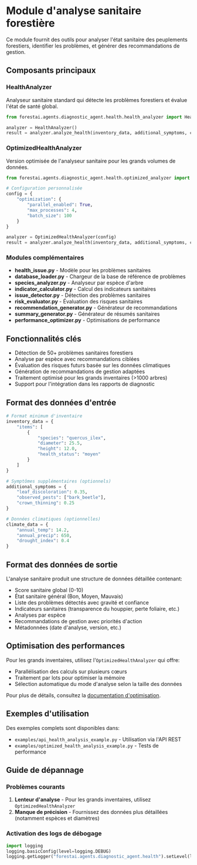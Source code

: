 # Module d'analyse sanitaire forestière

Ce module fournit des outils pour analyser l'état sanitaire des peuplements forestiers, identifier les problèmes, et générer des recommandations de gestion.

## Composants principaux

### HealthAnalyzer

Analyseur sanitaire standard qui détecte les problèmes forestiers et évalue l'état de santé global.

```python
from forestai.agents.diagnostic_agent.health.health_analyzer import HealthAnalyzer

analyzer = HealthAnalyzer()
result = analyzer.analyze_health(inventory_data, additional_symptoms, climate_data)
```

### OptimizedHealthAnalyzer

Version optimisée de l'analyseur sanitaire pour les grands volumes de données.

```python
from forestai.agents.diagnostic_agent.health.optimized_analyzer import OptimizedHealthAnalyzer

# Configuration personnalisée
config = {
    "optimization": {
        "parallel_enabled": True,
        "max_processes": 4,
        "batch_size": 100
    }
}

analyzer = OptimizedHealthAnalyzer(config)
result = analyzer.analyze_health(inventory_data, additional_symptoms, climate_data)
```

### Modules complémentaires

- **health_issue.py** - Modèle pour les problèmes sanitaires
- **database_loader.py** - Chargeur de la base de référence de problèmes
- **species_analyzer.py** - Analyseur par espèce d'arbre
- **indicator_calculator.py** - Calcul des indicateurs sanitaires
- **issue_detector.py** - Détection des problèmes sanitaires
- **risk_evaluator.py** - Évaluation des risques sanitaires
- **recommendation_generator.py** - Générateur de recommandations
- **summary_generator.py** - Générateur de résumés sanitaires
- **performance_optimizer.py** - Optimisations de performance

## Fonctionnalités clés

- Détection de 50+ problèmes sanitaires forestiers
- Analyse par espèce avec recommandations ciblées
- Évaluation des risques futurs basée sur les données climatiques
- Génération de recommandations de gestion adaptées
- Traitement optimisé pour les grands inventaires (>1000 arbres)
- Support pour l'intégration dans les rapports de diagnostic

## Format des données d'entrée

```python
# Format minimum d'inventaire
inventory_data = {
    "items": [
        {
            "species": "quercus_ilex",
            "diameter": 25.5,
            "height": 12.0,
            "health_status": "moyen"
        }
    ]
}

# Symptômes supplémentaires (optionnels)
additional_symptoms = {
    "leaf_discoloration": 0.35,
    "observed_pests": ["bark_beetle"],
    "crown_thinning": 0.25
}

# Données climatiques (optionnelles)
climate_data = {
    "annual_temp": 14.2,
    "annual_precip": 650,
    "drought_index": 0.4
}
```

## Format des données de sortie

L'analyse sanitaire produit une structure de données détaillée contenant:

- Score sanitaire global (0-10)
- État sanitaire général (Bon, Moyen, Mauvais)
- Liste des problèmes détectés avec gravité et confiance
- Indicateurs sanitaires (transparence du houppier, perte foliaire, etc.)
- Analyses par espèce
- Recommandations de gestion avec priorités d'action
- Métadonnées (date d'analyse, version, etc.)

## Optimisation des performances

Pour les grands inventaires, utilisez l'`OptimizedHealthAnalyzer` qui offre:

- Parallélisation des calculs sur plusieurs cœurs
- Traitement par lots pour optimiser la mémoire
- Sélection automatique du mode d'analyse selon la taille des données

Pour plus de détails, consultez la [documentation d'optimisation](/docs/PerformanceOptimization.md).

## Exemples d'utilisation

Des exemples complets sont disponibles dans:

- `examples/api_health_analysis_example.py` - Utilisation via l'API REST
- `examples/optimized_health_analysis_example.py` - Tests de performance

## Guide de dépannage

### Problèmes courants

1. **Lenteur d'analyse** - Pour les grands inventaires, utilisez `OptimizedHealthAnalyzer`
2. **Manque de précision** - Fournissez des données plus détaillées (notamment espèces et diamètres)

### Activation des logs de débogage

```python
import logging
logging.basicConfig(level=logging.DEBUG)
logging.getLogger("forestai.agents.diagnostic_agent.health").setLevel(logging.DEBUG)
```
